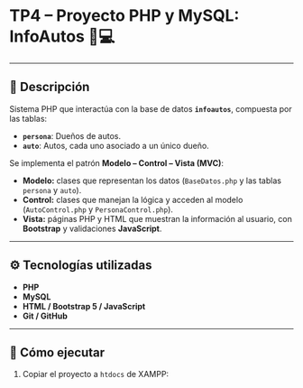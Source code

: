 # TP4 – Proyecto PHP y MySQL: InfoAutos 🚗💻
---

## 📖 Descripción

Sistema PHP que interactúa con la base de datos **`infoautos`**, compuesta por las tablas:

- **`persona`**: Dueños de autos.  
- **`auto`**: Autos, cada uno asociado a un único dueño.  

Se implementa el patrón **Modelo – Control – Vista (MVC)**:

- **Modelo:** clases que representan los datos (`BaseDatos.php` y las tablas `persona` y `auto`).  
- **Control:** clases que manejan la lógica y acceden al modelo (`AutoControl.php` y `PersonaControl.php`).  
- **Vista:** páginas PHP y HTML que muestran la información al usuario, con **Bootstrap** y validaciones **JavaScript**.  


---

## ⚙️ Tecnologías utilizadas

- **PHP**  
- **MySQL**  
- **HTML / Bootstrap 5 / JavaScript**  
- **Git / GitHub**  

---

## 🚀 Cómo ejecutar

1. Copiar el proyecto a `htdocs` de XAMPP:  